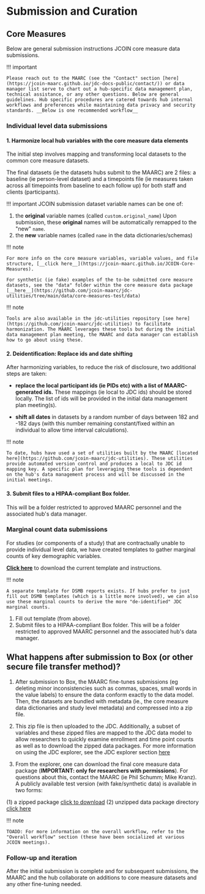 # Submission and Curation

## Core Measures

Below are general submission instructions JCOIN core measure data submissions.

!!! important 

    Please reach out to the MAARC (see the "Contact" section [here](https://jcoin-maarc.github.io/jdc-docs-public/contact/)) or data manager list serve to chart out a hub-specific data management plan, technical assistance, or any other questions. Below are general guidelines. Hub specific procedures are catered towards hub internal workflows and preferences while maintaining data privacy and security standards. __Below is one recommended workflow__

### Individual level data submissions

#### 1. __Harmonize local hub variables with the core measure data elements__ 

The initial step involves mapping and transforming local datasets to the common core measure datasets.

The final datasets (ie the datasets hubs submit to the MAARC) are 2 files: a baseline (ie person-level dataset) and a timepoints file (ie measures taken across all timepoints from baseline to each follow up) for both staff and clients (participants). 

!!! important 
JCOIN submission dataset variable names can be one of:

1. the __original__ variable names (called `custom.original_name`)
 Upon submission, these __original__ names will be automatically remapped to the "new" `name`.
2. the __new__ variable names (called `name` in the data dictionaries/schemas)

!!! note

    For more info on the core measure variables, variable values, and file structure, [__click here__](https://jcoin-maarc.github.io/JCOIN-Core-Measures). 

    For synthetic (ie fake) examples of the to-be submitted core measure datasets, see the "data" folder within the core measure data package [__here__](https://github.com/jcoin-maarc/jdc-utilities/tree/main/data/core-measures-test/data)

!!! note

    Tools are also available in the jdc-utilities repository [see here](https://github.com/jcoin-maarc/jdc-utilities) to facilitate harmonization. The MAARC leverages these tools but during the initial data management plan meeting, the MAARC and data manager can establish how to go about using these.

#### __2. Deidentification: Replace ids and date shifting__

After harmonizing variables, to reduce the risk of disclosure, two additional steps are taken:

- __replace the local participant ids (ie PIDs etc) with a list of MAARC-generated ids.__ These mappings (ie local to JDC ids) should be stored locally. The list of ids will be provided in the initial data management plan meeting(s).

-  __shift all dates__ in datasets by a random number of days between 182 and -182 days (with this number remaining constant/fixed within an individual to allow time interval calculations).

!!! note

    To date, hubs have used a set of utilities built by the MAARC [located here](https://github.com/jcoin-maarc/jdc-utilities). These utilities provide automated version control and produces a local to JDC id mapping key. A specific plan for leveraging these tools is dependent on the hub's data management process and will be discussed in the initial meetings.

#### __3. Submit files to a HIPAA-compliant Box folder.__ 

This will be a folder restricted to approved MAARC personnel and the associated hub's data manager.

### Marginal count data submissions

For studies (or components of a study) that are contractually unable to provide individual level data, we have created templates to gather marginal counts of key demographic variables. 

[__Click here__](https://app.box.com/s/uafa6wyzqxcdgvdl0mfbep0li79xh2ic) to download the current template and instructions. 

!!! note

    A separate template for DSMB reports exists. If hubs prefer to just fill out DSMB templates (which is a little more involved), we can also use these marginal counts to derive the more "de-identified" JDC marginal counts. 

1. Fill out template (from above).
2. Submit files to a HIPAA-compliant Box folder. This will be a folder restricted to approved MAARC personnel and the associated hub's data manager.

## What happens after submission to Box (or other secure file transfer method)?

1. After submission to Box, the MAARC fine-tunes submissions (eg deleting minor inconsistencies such as commas, spaces, small words in the value labels) to ensure the data conform exactly to the data model. Then, the datasets are bundled with metadata (ie., the core measure data dictionaries and study level metadata) and compressed into a zip file.

2. This zip file is then uploaded to the JDC. Additionally, a subset of variables and these zipped files are mapped to the JDC data model to allow researchers to quickly examine enrollment and time point counts as well as to download the zipped data packages. For more information on using the JDC explorer, see the JDC explorer section [here](https://jcoin-maarc.github.io/jdc-docs-public/platform/explorer/)

3. From the explorer, one can download the final core measure data package (**IMPORTANT: only for researchers with permissions**). For questions about this, contact the MAARC (ie Phil Schumm; Mike Kranz). A publicly available test version (with fake/synthetic data) is available in two forms:

(1) a zipped package [click to download](https://github.com/jcoin-maarc/jdc-utilities/blob/main/data/core-measures-test.zip)
(2) unzipped data package directory [click here](https://github.com/jcoin-maarc/jdc-utilities/tree/main/data/core-measures-test)

!!! note 

    TOADD: For more information on the overall workflow, refer to the "Overall workflow" section (these have been socialized at various JCOIN meetings).

### Follow-up and iteration

After the initial submission is complete and for subsequent submissions, the MAARC and the hub collaborate on additions to core measure datasets and any other fine-tuning needed.



